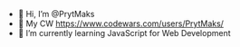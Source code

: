 - 👋 Hi, I’m @PrytMaks
- 👀 My CW https://www.codewars.com/users/PrytMaks/
- 🌱 I’m currently learning JavaScript for Web Development

<!---
PrytMaks/PrytMaks is a ✨ special ✨ repository because its `README.md` (this file) appears on your GitHub profile.
You can click the Preview link to take a look at your changes.
--->
